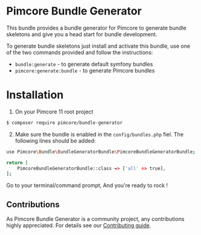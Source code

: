 # Pimcore Bundle Generator 

This bundle provides a bundle generator for Pimcore to generate bundle skeletons and give you a head start
for bundle development. 

To generate bundle skeletons just install and activate this bundle, use one of the two commands provided and 
follow the instructions:  
- `bundle:generate` - to generate default symfony bundles
- `pimcore:generate:bundle` - to generate Pimcore bundles

# Installation

1. On your Pimcore 11 root project

```bash
$ composer require pimcore/bundle-generator
```

2. Make sure the bundle is enabled in the `config/bundles.php` fiel. The following lines should be added:

```bash
use Pimcore\Bundle\BundleGeneratorBundle\PimcoreBundleGeneratorBundle;

return [
    PimcoreBundleGeneratorBundle::class => ['all' => true],
];
```

Go to your terminal/command prompt, And you're ready to rock !

## Contributions
As Pimcore Bundle Generator is a community project, any contributions highly appreciated.
For details see our [Contributing guide](https://github.com/pimcore/bundle-generator/blob/master/CONTRIBUTING.md).
